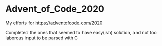 # Advent_of_Code_2020

My efforts for https://adventofcode.com/2020

Completed the ones that seemed to have easy(ish) solution, and not too laborous input to be parsed with C
